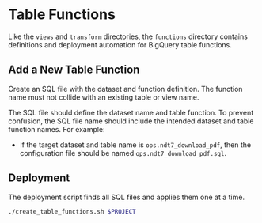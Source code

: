 # Table Functions

Like the `views` and `transform` directories, the `functions` directory contains definitions
and deployment automation for BigQuery table functions.

## Add a New Table Function

Create an SQL file with the dataset and function definition. The function name
must not collide with an existing table or view name.

The SQL file should define the dataset name and table function. To prevent
confusion, the SQL file name should include the intended dataset and table
function names. For example:

* If the target dataset and table name is `ops.ndt7_download_pdf`, then the
  configuration file should be named `ops.ndt7_download_pdf.sql`.

## Deployment

The deployment script finds all SQL files and applies them one at a time.

```sh
./create_table_functions.sh $PROJECT
```
